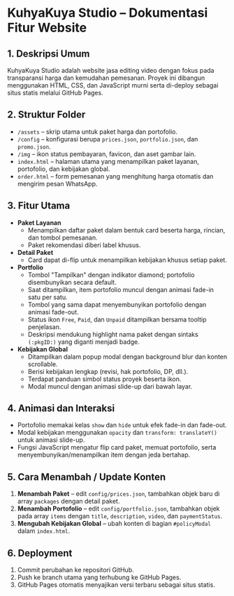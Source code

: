 # KuhyaKuya Studio – Dokumentasi Fitur Website

## 1. Deskripsi Umum
KuhyaKuya Studio adalah website jasa editing video dengan fokus pada transparansi harga dan kemudahan pemesanan. Proyek ini dibangun menggunakan HTML, CSS, dan JavaScript murni serta di-deploy sebagai situs statis melalui GitHub Pages.

## 2. Struktur Folder
- `/assets` – skrip utama untuk paket harga dan portofolio.
- `/config` – konfigurasi berupa `prices.json`, `portfolio.json`, dan `promo.json`.
- `/img` – ikon status pembayaran, favicon, dan aset gambar lain.
- `index.html` – halaman utama yang menampilkan paket layanan, portofolio, dan kebijakan global.
- `order.html` – form pemesanan yang menghitung harga otomatis dan mengirim pesan WhatsApp.

## 3. Fitur Utama
- **Paket Layanan**
  - Menampilkan daftar paket dalam bentuk card beserta harga, rincian, dan tombol pemesanan.
  - Paket rekomendasi diberi label khusus.
- **Detail Paket**
  - Card dapat di-flip untuk menampilkan kebijakan khusus setiap paket.
- **Portfolio**
  - Tombol "Tampilkan" dengan indikator diamond; portofolio disembunyikan secara default.
  - Saat ditampilkan, item portofolio muncul dengan animasi fade-in satu per satu.
  - Tombol yang sama dapat menyembunyikan portofolio dengan animasi fade-out.
  - Status ikon `Free`, `Paid`, dan `Unpaid` ditampilkan bersama tooltip penjelasan.
  - Deskripsi mendukung highlight nama paket dengan sintaks `(:pkgID:)` yang diganti menjadi badge.
- **Kebijakan Global**
  - Ditampilkan dalam popup modal dengan background blur dan konten scrollable.
  - Berisi kebijakan lengkap (revisi, hak portofolio, DP, dll.).
  - Terdapat panduan simbol status proyek beserta ikon.
  - Modal muncul dengan animasi slide-up dari bawah layar.

## 4. Animasi dan Interaksi
- Portofolio memakai kelas `show` dan `hide` untuk efek fade-in dan fade-out.
- Modal kebijakan menggunakan `opacity` dan `transform: translateY()` untuk animasi slide-up.
- Fungsi JavaScript mengatur flip card paket, memuat portofolio, serta menyembunyikan/menampilkan item dengan jeda bertahap.

## 5. Cara Menambah / Update Konten
1. **Menambah Paket** – edit `config/prices.json`, tambahkan objek baru di array `packages` dengan detail paket.
2. **Menambah Portofolio** – edit `config/portfolio.json`, tambahkan objek pada array `items` dengan `title`, `description`, `video`, dan `paymentStatus`.
3. **Mengubah Kebijakan Global** – ubah konten di bagian `#policyModal` dalam `index.html`.

## 6. Deployment
1. Commit perubahan ke repositori GitHub.
2. Push ke branch utama yang terhubung ke GitHub Pages.
3. GitHub Pages otomatis menyajikan versi terbaru sebagai situs statis.

